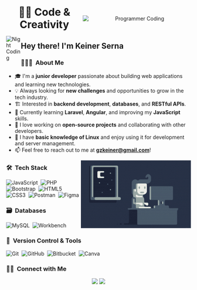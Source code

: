 <p align="center" style="display: flex; align-items: center; justify-content: space-between;">
  <span style="font-size: 28px; font-weight: bold;">👨‍💻 Code & Creativity</span>
  <img src="/mnt/data/A_programmer_sitting_at_a_desk,_focused_on_writing.png" alt="Programmer Coding" width="400"/>
</p>

<img alt="Night Coding" src="./assets/Hand%20Wave.gif" width='40' align="left"/><h2 align="left">Hey there! I'm Keiner Serna</h2>

### 👨🏻‍💻 &nbsp;About Me

- 🎓 I'm a **junior developer** passionate about building web applications and learning new technologies.  
- 💡 Always looking for **new challenges** and opportunities to grow in the tech industry.  
- 🏗️ Interested in **backend development**, **databases**, and **RESTful APIs**.  
- 🌱 Currently learning **Laravel**, **Angular**, and improving my **JavaScript** skills.  
- 📌 I love working on **open-source projects** and collaborating with other developers.  
- 🐧 I have **basic knowledge of Linux** and enjoy using it for development and server management.  
- 📫 Feel free to reach out to me at **gzkeiner@gmail.com**!  

<img alt="Night Coding" src="https://raw.githubusercontent.com/AVS1508/AVS1508/master/assets/Night-Coding.gif" align="right"/>

### 🛠 &nbsp;Tech Stack

![JavaScript](https://img.shields.io/badge/javascript-%23323330.svg?style=for-the-badge&logo=javascript&logoColor=%23F7DF1E)&nbsp;
![PHP](https://img.shields.io/badge/php-%23777BB4.svg?style=for-the-badge&logo=php&logoColor=white)&nbsp;
![Bootstrap](https://img.shields.io/badge/bootstrap-%23563D7C.svg?style=for-the-badge&logo=bootstrap&logoColor=white)&nbsp;
![HTML5](https://img.shields.io/badge/html5-%23E34F26.svg?style=for-the-badge&logo=html5&logoColor=white)&nbsp;
![CSS3](https://img.shields.io/badge/css3-%231572B6.svg?style=for-the-badge&logo=css3&logoColor=white)&nbsp;
![Postman](https://img.shields.io/badge/Postman-FF6C37?style=for-the-badge&logo=postman&logoColor=white)&nbsp;
![Figma](https://img.shields.io/badge/figma-%23F24E1E.svg?style=for-the-badge&logo=figma&logoColor=white)&nbsp;

### 🗃 &nbsp;Databases
![MySQL](https://img.shields.io/badge/-MySQL-005571?style=for-the-badge&logo=mysql)&nbsp;
![Workbench](https://img.shields.io/badge/-Workbench-4479A1?style=for-the-badge&logo=mysql)&nbsp;

### 🧰 &nbsp;Version Control & Tools 

![Git](https://img.shields.io/badge/git-%23F05033.svg?style=for-the-badge&logo=git&logoColor=white)&nbsp;
![GitHub](https://img.shields.io/badge/github-%23121011.svg?style=for-the-badge&logo=github&logoColor=white)&nbsp;
![Bitbucket](https://img.shields.io/badge/bitbucket-%230047B3.svg?style=for-the-badge&logo=bitbucket&logoColor=white)&nbsp;
![Canva](https://img.shields.io/badge/Canva-%2300C4CC.svg?style=for-the-badge&logo=Canva&logoColor=white)&nbsp;

### 🤝🏻 &nbsp;Connect with Me

<p align="center">
<a href="https://www.instagram.com/keinerhhh/"><img src="https://img.shields.io/badge/-KeinerSerna-E4405F?style=flat&logo=Instagram&logoColor=white"/></a>
<a href="https://www.facebook.com/?locale=es_LA"><img src="https://img.shields.io/badge/-KeinerSerna-1877F2?style=flat&logo=Facebook&logoColor=white"/></a>
</p>
